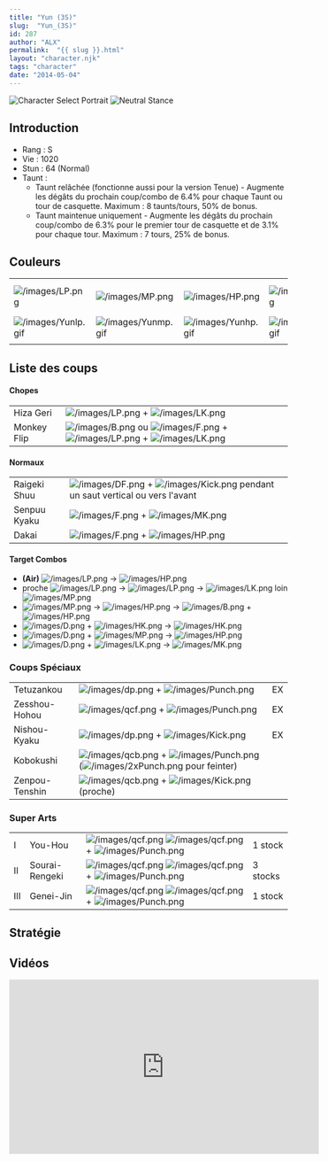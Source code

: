 ```yaml
---
title: "Yun (3S)"
slug:  "Yun_(3S)"
id: 287
author: "ALX"
permalink:  "{{ slug }}.html"
layout: "character.njk"
tags: "character"
date: "2014-05-04"
---
```


![Character Select
Portrait](/images/Yun3sport.gif "Character Select Portrait") ![Neutral
Stance](/images/Yun3s-stance-short.gif "Neutral Stance")

## Introduction

- Rang : S
- Vie : 1020
- Stun : 64 (Normal)
- Taunt :
  - Taunt relâchée (fonctionne aussi pour la version Tenue) - Augmente
    les dégâts du prochain coup/combo de 6.4% pour chaque Taunt ou tour
    de casquette. Maximum : 8 taunts/tours, 50% de bonus.
  - Taunt maintenue uniquement - Augmente les dégâts du prochain
    coup/combo de 6.3% pour le premier tour de casquette et de 3.1% pour
    chaque tour. Maximum : 7 tours, 25% de bonus.

## Couleurs

|                                            |                                            |                                            |                                            |                                            |                                            |                                                                                                              |
|--------------------------------------------|--------------------------------------------|--------------------------------------------|--------------------------------------------|--------------------------------------------|--------------------------------------------|--------------------------------------------------------------------------------------------------------------|
| ![](/images/LP.png "/images/LP.png")       | ![](/images/MP.png "/images/MP.png")       | ![](/images/HP.png "/images/HP.png")       | ![](/images/LK.png "/images/LK.png")       | ![](/images/MK.png "/images/MK.png")       | ![](/images/HK.png "/images/HK.png")       | ![](/images/LP.png "/images/LP.png")![](/images/MK.png "/images/MK.png")![](/images/HP.png "/images/HP.png") |
| ![](/images/Yunlp.gif "/images/Yunlp.gif") | ![](/images/Yunmp.gif "/images/Yunmp.gif") | ![](/images/Yunhp.gif "/images/Yunhp.gif") | ![](/images/Yunlk.gif "/images/Yunlk.gif") | ![](/images/Yunmk.gif "/images/Yunmk.gif") | ![](/images/Yunhk.gif "/images/Yunhk.gif") | ![](/images/yunlpmkhp.gif "/images/yunlpmkhp.gif")                                                           |
|                                            |                                            |                                            |                                            |                                            |                                            |                                                                                                              |

## Liste des coups

#### Chopes

|             |                                                                                                                                                        |
|-------------|--------------------------------------------------------------------------------------------------------------------------------------------------------|
| Hiza Geri   | ![](/images/LP.png "/images/LP.png") + ![](/images/LK.png "/images/LK.png")                                                                            |
| Monkey Flip | ![](/images/B.png "/images/B.png") ou ![](/images/F.png "/images/F.png") + ![](/images/LP.png "/images/LP.png") + ![](/images/LK.png "/images/LK.png") |

#### Normaux

|              |                                                                                                                          |
|--------------|--------------------------------------------------------------------------------------------------------------------------|
| Raigeki Shuu | ![](/images/DF.png "/images/DF.png") + ![](/images/Kick.png "/images/Kick.png") pendant un saut vertical ou vers l'avant |
| Senpuu Kyaku | ![](/images/F.png "/images/F.png") + ![](/images/MK.png "/images/MK.png")                                                |
| Dakai        | ![](/images/F.png "/images/F.png") + ![](/images/HP.png "/images/HP.png")                                                |

#### Target Combos

- **(Air)** ![](/images/LP.png "/images/LP.png") -\>
  ![](/images/HP.png "/images/HP.png")
- proche ![](/images/LP.png "/images/LP.png") -\>
  ![](/images/LP.png "/images/LP.png") -\>
  ![](/images/LK.png "/images/LK.png") loin
  ![](/images/MP.png "/images/MP.png")
- ![](/images/MP.png "/images/MP.png") -\>
  ![](/images/HP.png "/images/HP.png") -\>
  ![](/images/B.png "/images/B.png") +
  ![](/images/HP.png "/images/HP.png")
- ![](/images/D.png "/images/D.png") +
  ![](/images/HK.png "/images/HK.png") -\>
  ![](/images/HK.png "/images/HK.png")
- ![](/images/D.png "/images/D.png") +
  ![](/images/MP.png "/images/MP.png") -\>
  ![](/images/HP.png "/images/HP.png")
- ![](/images/D.png "/images/D.png") +
  ![](/images/LK.png "/images/LK.png") -\>
  ![](/images/MK.png "/images/MK.png")

### Coups Spéciaux

|                |                                                                                                                                                   |     |
|----------------|---------------------------------------------------------------------------------------------------------------------------------------------------|-----|
| Tetuzankou     | ![](/images/dp.png "/images/dp.png") + ![](/images/Punch.png "/images/Punch.png")                                                                 | EX  |
| Zesshou-Hohou  | ![](/images/qcf.png "/images/qcf.png") + ![](/images/Punch.png "/images/Punch.png")                                                               | EX  |
| Nishou-Kyaku   | ![](/images/dp.png "/images/dp.png") + ![](/images/Kick.png "/images/Kick.png")                                                                   | EX  |
| Kobokushi      | ![](/images/qcb.png "/images/qcb.png") + ![](/images/Punch.png "/images/Punch.png") (![](/images/2xPunch.png "/images/2xPunch.png") pour feinter) |     |
| Zenpou-Tenshin | ![](/images/qcb.png "/images/qcb.png") + ![](/images/Kick.png "/images/Kick.png") (proche)                                                        |     |

### Super Arts

|     |                |                                                                                                                            |          |
|-----|----------------|----------------------------------------------------------------------------------------------------------------------------|----------|
| I   | You-Hou        | ![](/images/qcf.png "/images/qcf.png") ![](/images/qcf.png "/images/qcf.png") + ![](/images/Punch.png "/images/Punch.png") | 1 stock  |
| II  | Sourai-Rengeki | ![](/images/qcf.png "/images/qcf.png") ![](/images/qcf.png "/images/qcf.png") + ![](/images/Punch.png "/images/Punch.png") | 3 stocks |
| III | Genei-Jin      | ![](/images/qcf.png "/images/qcf.png") ![](/images/qcf.png "/images/qcf.png") + ![](/images/Punch.png "/images/Punch.png") | 1 stock  |

## Stratégie

## Vidéos

<iframe width='560' height='315' src='https://www.youtube.com/embed/_y2iUJ2GUsU' title='YouTube video player' frameborder='0' allow='accelerometer; autoplay; clipboard-write; encrypted-media; gyroscope; picture-in-picture; web-share' allowfullscreen></iframe>
